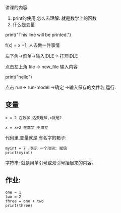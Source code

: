 讲课的内容:

1. print的使用,怎么去理解:  就是数学上的函数
2. 什么是变量


print("This line will be printed.")

f(x) = x +1, 人去做一件事情

左下角->菜单->输入IDLE-> 打开IDLE

点击左上角 file -> new_file 输入内容

print("hello")


点击 run->  run-model ->确定 ->输入保存的文件名,运行.


## 变量

```
x = 2 在数学,这要理解,x就是2
```

```
x = x+2 在数学 不成立
```

代码里,变量就是 有名字的箱子:


```
myint = 7 ,表示 一个动词: 赋值
print(myint)
```

字符串: 就是用单引号或双引号括起来的内容。

## 作业:

```
one = 1
two = 2
three = one + two
print(three)
```